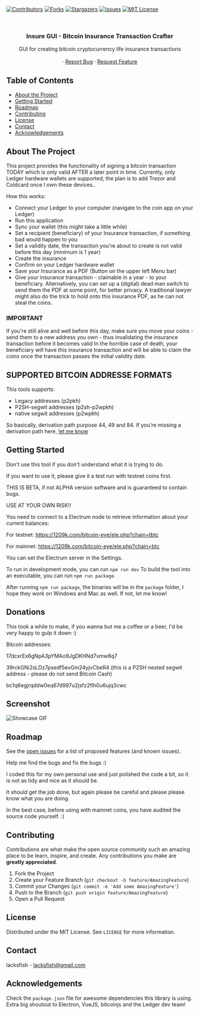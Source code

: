 <!-- PROJECT SHIELDS -->
<!--
*** I'm using markdown "reference style" links for readability.
*** Reference links are enclosed in brackets [ ] instead of parentheses ( ).
*** See the bottom of this document for the declaration of the reference variables
*** for contributors-url, forks-url, etc. This is an optional, concise syntax you may use.
*** https://www.markdownguide.org/basic-syntax/#reference-style-links
-->
[![Contributors][contributors-shield]][contributors-url]
[![Forks][forks-shield]][forks-url]
[![Stargazers][stars-shield]][stars-url]
[![Issues][issues-shield]][issues-url]
[![MIT License][license-shield]][license-url]



<!-- PROJECT LOGO -->
<br />
<p align="center">
  <h3 align="center">Insure GUI - Bitcoin Insurance Transaction Crafter</h3>

  <p align="center">
    GUI for creating bitcoin cryptocurrency life insurance transactions
    <br />
    <br />
    ·
    <a href="https://github.com/lacksfish/insure-gui/issues">Report Bug</a>
    ·
    <a href="https://github.com/lacksfish/insure-gui/issues">Request Feature</a>
  </p>
</p>



<!-- TABLE OF CONTENTS -->
## Table of Contents

* [About the Project](#about-the-project)
* [Getting Started](#getting-started)
* [Roadmap](#roadmap)
* [Contributing](#contributing)
* [License](#license)
* [Contact](#contact)
* [Acknowledgements](#acknowledgements)



<!-- ABOUT THE PROJECT -->
## About The Project

This project provides the functionality of signing a bitcoin transaction TODAY which is only valid AFTER a later point in time.
Currently, only Ledger hardware wallets are supported, the plan is to add Trezor and Coldcard once I own these devices..

How this works:
* Connect your Ledger to your computer (navigate to the coin app on your Ledger)
* Run this application
* Sync your wallet (this might take a little while)
* Set a recipient (beneficiary) of your Insurance transaction, if something bad would happen to you
* Set a validity date, the transaction you're about to create is not valid before this day (minimum is 1 year)
* Create the insurance
* Confirm on your Ledger hardware wallet
* Save your Insurance as a PDF (Button on the upper left Menu bar)
* Give your insurance transaction - claimable in a year - to your beneficiary.
  Alternatively, you can set up a (digital) dead man switch to send them the PDF at some point, for better privacy.
  A traditional lawyer might also do the trick to hold onto this insurance PDF, as he can not steal the coins. 

### IMPORTANT
If you're still alive and well before this day, make sure you move your coins - send them to a new address you own - thus invalidating the insurance transaction before it becomes valid
In the horrible case of death, your beneficiary will have this insurance transaction and will be able to claim the coins once the transaction passes the initial validity date.

## SUPPORTED BITCOIN ADDRESSE FORMATS

This tools supports:
 * Legacy addresses (p2pkh)
 * P2SH-segwit addresses (p2sh-p2wpkh)
 * native segwit addresses (p2wpkh)

 So basically, derivation path purpose 44, 49 and 84.
 If you're missing a derivation path here, [let me know](https://github.com/lacksfish/insure-gui/issues)

<!-- GETTING STARTED -->
## Getting Started

Don't use this tool if you don't understand what it is trying to do.

If you want to use it, please give it a test run with testnet coins first.

THIS IS BETA, if not ALPHA version software and is guaranteed to contain bugs.

USE AT YOUR OWN RISK!!

You need to connect to a Electrum node to retrieve information about your current balances:

For testnet: https://1209k.com/bitcoin-eye/ele.php?chain=tbtc

For mainnet: https://1209k.com/bitcoin-eye/ele.php?chain=btc

You can set the Electrum server in the Settings.

To run in development mode, you can run `npm run dev`
To build the tool into an executable, you can run `npm run package`.

After running `npm run package`, the binaries will be in the `package` folder, I hope they work on Windows and Mac as well.
If not, let me know!

## Donations

This took a while to make, if you wanna but me a coffee or a beer, I'd be very happy to gulp it down :)


Bitcoin addresses:

17dcxrEx6gNpA3pYMAo9JgDKHNd7xmw8q7

39rckGNi2sLDz7psedf5evGm24yjvCbeR4 (this is a P2SH nested segwit address - please do not send Bitcoin Cash)

bc1q6egjrqddw0eq67d997u2jsfz2flh0u6ujq3cwc


## Screenshot

<!-- ![Screenshot](https://ipfs.io/ipfs/QmQEgxwH82EBHCBsE9gircimvXCFejAYtUAf1oybng49Nn) -->

![Showcase GIF](https://ipfs.io/ipfs/QmXsfH44bfUJgaHVwYEHLQVYBgG5z6yTYKb6fErqhzE6GV)

<!-- ROADMAP -->
## Roadmap

See the [open issues](https://github.com/lacksfish/insure-gui/issues) for a list of proposed features (and known issues).

Help me find the bugs and fix the bugs :)

I coded this for my own personal use and just polished the code a bit, so it is not as tidy and nice as it should be.

It *should* get the job done, but again please be careful and please please know what you are doing.

In the best case, before using with mainnet coins, you have audited the source code yourself. :)


<!-- CONTRIBUTING -->
## Contributing

Contributions are what make the open source community such an amazing place to be learn, inspire, and create. Any contributions you make are **greatly appreciated**.

1. Fork the Project
2. Create your Feature Branch (`git checkout -b feature/AmazingFeature`)
3. Commit your Changes (`git commit -m 'Add some AmazingFeature'`)
4. Push to the Branch (`git push origin feature/AmazingFeature`)
5. Open a Pull Request



<!-- LICENSE -->
## License

Distributed under the MIT License. See `LICENSE` for more information.



<!-- CONTACT -->
## Contact

lacksfish - lacksfish@gmail.com



<!-- ACKNOWLEDGEMENTS -->
## Acknowledgements
Check the `package.json` file for awesome dependencies this library is using.
Extra big shoutout to Electron, VueJS, bitcoinjs and the Ledger dev team!





<!-- MARKDOWN LINKS & IMAGES -->
<!-- https://www.markdownguide.org/basic-syntax/#reference-style-links -->
[contributors-shield]: https://img.shields.io/github/contributors/lacksfish/insure-gui.svg?style=flat-square
[contributors-url]: https://github.com/lacksfish/insure-gui/graphs/contributors
[forks-shield]: https://img.shields.io/github/forks/lacksfish/insure-gui.svg?style=flat-square
[forks-url]: https://github.com/lacksfish/insure-gui/network/members
[stars-shield]: https://img.shields.io/github/stars/lacksfish/insure-gui.svg?style=flat-square
[stars-url]: https://github.com/lacksfish/insure-gui/stargazers
[issues-shield]: https://img.shields.io/github/issues/lacksfish/insure-gui.svg?style=flat-square
[issues-url]: https://github.com/lacksfish/insure-gui/issues
[license-shield]: https://img.shields.io/github/license/lacksfish/insure-gui.svg?style=flat-square
[license-url]: https://github.com/lacksfish/insure-gui/blob/master/LICENSE
